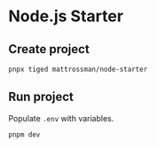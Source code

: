 # Node.js Starter

## Create project

```bash
pnpx tiged mattrossman/node-starter
```

## Run project

Populate `.env` with variables.

```bash
pnpm dev
```